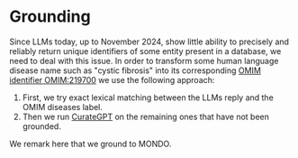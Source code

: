 # Grounding
Since LLMs today, up to November 2024, show little ability to precisely and reliably return unique identifiers of some entity present in a database, we need to deal with this issue. In order to transform some human language disease name such as "cystic fibrosis" into its corresponding [OMIM identifier OMIM:219700](https://omim.org/entry/219700) we use the following approach:

<!--- Add links to files as soon as they are merged--->
1. First, we try exact lexical matching between the LLMs reply and the OMIM diseases label.
2. Then we run [CurateGPT](https://github.com/monarch-initiative/curategpt) on the remaining ones that have not been grounded.

We remark here that we ground to MONDO.